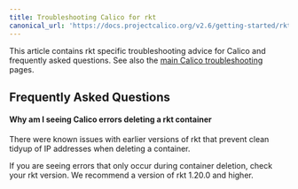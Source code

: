 ```yaml
---
title: Troubleshooting Calico for rkt
canonical_url: 'https://docs.projectcalico.org/v2.6/getting-started/rkt/troubleshooting'
---
```


This article contains rkt specific troubleshooting advice for Calico and
frequently asked questions.
See also the [main Calico troubleshooting](../../usage/troubleshooting) pages.

## Frequently Asked Questions

#### Why am I seeing Calico errors deleting a rkt container

There were known issues with earlier versions of rkt that prevent clean
tidyup of IP addresses when deleting a container.

If you are seeing errors that only occur during container deletion, check your
rkt version.  We recommend a version of rkt 1.20.0 and higher.
